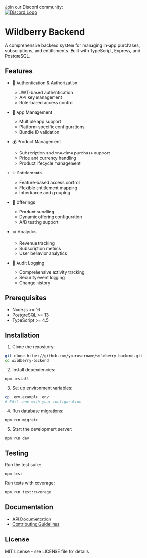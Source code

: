 Join our Discord community:  
<a href="https://discord.gg/TfXNmjN54b"><img src="https://img.icons8.com/color/24/000000/discord-logo.png" alt="Discord Logo" /></a> 

# Wildberry Backend

A comprehensive backend system for managing in-app purchases, subscriptions, and entitlements. Built with TypeScript, Express, and PostgreSQL.

## Features

- 🔐 Authentication & Authorization
  - JWT-based authentication
  - API key management
  - Role-based access control

- 📱 App Management
  - Multiple app support
  - Platform-specific configurations
  - Bundle ID validation

- 💰 Product Management
  - Subscription and one-time purchase support
  - Price and currency handling
  - Product lifecycle management

- ✨ Entitlements
  - Feature-based access control
  - Flexible entitlement mapping
  - Inheritance and grouping

- 🎁 Offerings
  - Product bundling
  - Dynamic offering configuration
  - A/B testing support

- 📊 Analytics
  - Revenue tracking
  - Subscription metrics
  - User behavior analytics

- 📝 Audit Logging
  - Comprehensive activity tracking
  - Security event logging
  - Change history

## Prerequisites

- Node.js >= 16
- PostgreSQL >= 13
- TypeScript >= 4.5

## Installation

1. Clone the repository:
```bash
git clone https://github.com/yourusername/wildberry-backend.git
cd wildberry-backend
```

2. Install dependencies:
```bash
npm install
```

3. Set up environment variables:
```bash
cp .env.example .env
# Edit .env with your configuration
```

4. Run database migrations:
```bash
npm run migrate
```

5. Start the development server:
```bash
npm run dev
```

## Testing

Run the test suite:
```bash
npm test
```

Run tests with coverage:
```bash
npm run test:coverage
```

## Documentation

- [API Documentation](./docs/api.md)
- [Contributing Guidelines](./CONTRIBUTING.md)

## License

MIT License - see LICENSE file for details
